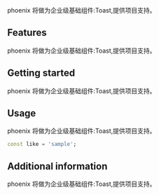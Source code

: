<!--
 * @Author: lipeng 1162423147@qq.com
 * @Date: 2023-09-22 22:31:21
 * @LastEditors: lipeng 1162423147@qq.com
 * @LastEditTime: 2023-09-22 22:39:06
 * @FilePath: /phoenix_toast/README.md
 * @Description: 这是默认设置,请设置`customMade`, 打开koroFileHeader查看配置 进行设置: https://github.com/OBKoro1/koro1FileHeader/wiki/%E9%85%8D%E7%BD%AE
-->
<!--
This README describes the package. If you publish this package to pub.dev,
this README's contents appear on the landing page for your package.

For information about how to write a good package README, see the guide for
[writing package pages](https://dart.dev/guides/libraries/writing-package-pages).

For general information about developing packages, see the Dart guide for
[creating packages](https://dart.dev/guides/libraries/create-library-packages)
and the Flutter guide for
[developing packages and plugins](https://flutter.dev/developing-packages).
-->

phoenix 将做为企业级基础组件:Toast,提供项目支持。

## Features

phoenix 将做为企业级基础组件:Toast,提供项目支持。

## Getting started

phoenix 将做为企业级基础组件:Toast,提供项目支持。

## Usage

phoenix 将做为企业级基础组件:Toast,提供项目支持。

```dart
const like = 'sample';
```

## Additional information

phoenix 将做为企业级基础组件:Toast,提供项目支持。

